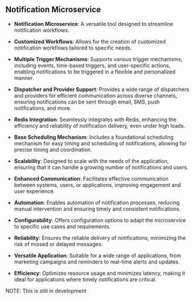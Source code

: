## Notification Microservice

- **Notification Microservice**: A versatile tool designed to streamline notification workflows.

- **Customized Workflows**: Allows for the creation of customized notification workflows tailored to specific needs.

- **Multiple Trigger Mechanisms**: Supports various trigger mechanisms, including events, time-based triggers, and user-specific actions, enabling notifications to be triggered in a flexible and personalized manner.

- **Dispatcher and Provider Support**: Provides a wide range of dispatchers and providers for efficient communication across diverse channels, ensuring notifications can be sent through email, SMS, push notifications, and more.

- **Redis Integration**: Seamlessly integrates with Redis, enhancing the efficiency and reliability of notification delivery, even under high loads.

- **Base Scheduling Mechanism**: Includes a foundational scheduling mechanism for easy timing and scheduling of notifications, allowing for precise timing and coordination.

- **Scalability**: Designed to scale with the needs of the application, ensuring that it can handle a growing number of notifications and users.

- **Enhanced Communication**: Facilitates effective communication between systems, users, or applications, improving engagement and user experience.

- **Automation**: Enables automation of notification processes, reducing manual intervention and ensuring timely and consistent notifications.

- **Configurability**: Offers configuration options to adapt the microservice to specific use cases and requirements.

- **Reliability**: Ensures the reliable delivery of notifications, minimizing the risk of missed or delayed messages.

- **Versatile Application**: Suitable for a wide range of applications, from marketing campaigns and reminders to real-time alerts and updates.

- **Efficiency**: Optimizes resource usage and minimizes latency, making it ideal for applications where timely notifications are critical.

  
NOTE: This is still in development
